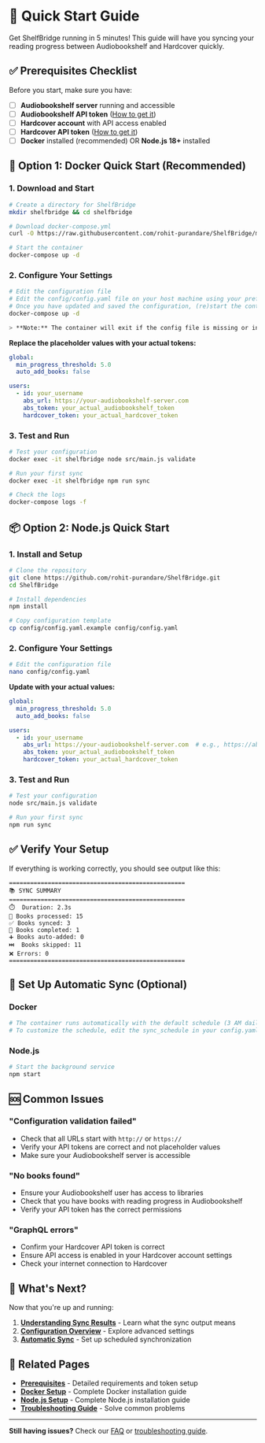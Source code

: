 # 🚀 Quick Start Guide

Get ShelfBridge running in 5 minutes! This guide will have you syncing your reading progress between Audiobookshelf and Hardcover quickly.

## ✅ Prerequisites Checklist

Before you start, make sure you have:

- [ ] **Audiobookshelf server** running and accessible
- [ ] **Audiobookshelf API token** ([How to get it](Prerequisites.md#audiobookshelf-api-token))
- [ ] **Hardcover account** with API access enabled
- [ ] **Hardcover API token** ([How to get it](Prerequisites.md#hardcover-api-token))
- [ ] **Docker** installed (recommended) OR **Node.js 18+** installed

## 🐳 Option 1: Docker Quick Start (Recommended)

### 1. Download and Start
```bash
# Create a directory for ShelfBridge
mkdir shelfbridge && cd shelfbridge

# Download docker-compose.yml
curl -O https://raw.githubusercontent.com/rohit-purandare/ShelfBridge/main/docker-compose.yml

# Start the container
docker-compose up -d
```

### 2. Configure Your Settings
```bash
# Edit the configuration file
# Edit the config/config.yaml file on your host machine using your preferred text editor (e.g., VS Code, nano, vim, Notepad).
# Once you have updated and saved the configuration, (re)start the container:
docker-compose up -d

> **Note:** The container will exit if the config file is missing or invalid. Always edit the config file on your host, not inside the container.
```

**Replace the placeholder values with your actual tokens:**
```yaml
global:
  min_progress_threshold: 5.0
  auto_add_books: false

users:
  - id: your_username
    abs_url: https://your-audiobookshelf-server.com
    abs_token: your_actual_audiobookshelf_token
    hardcover_token: your_actual_hardcover_token
```

### 3. Test and Run
```bash
# Test your configuration
docker exec -it shelfbridge node src/main.js validate

# Run your first sync
docker exec -it shelfbridge npm run sync

# Check the logs
docker-compose logs -f
```

## 📦 Option 2: Node.js Quick Start

### 1. Install and Setup
```bash
# Clone the repository
git clone https://github.com/rohit-purandare/ShelfBridge.git
cd ShelfBridge

# Install dependencies
npm install

# Copy configuration template
cp config/config.yaml.example config/config.yaml
```

### 2. Configure Your Settings
```bash
# Edit the configuration file
nano config/config.yaml
```

**Update with your actual values:**
```yaml
global:
  min_progress_threshold: 5.0
  auto_add_books: false

users:
  - id: your_username
    abs_url: https://your-audiobookshelf-server.com  # e.g., https://abs.mydomain.com
    abs_token: your_actual_audiobookshelf_token
    hardcover_token: your_actual_hardcover_token
```

### 3. Test and Run
```bash
# Test your configuration
node src/main.js validate

# Run your first sync
npm run sync
```

## ✅ Verify Your Setup

If everything is working correctly, you should see output like this:

```
==================================================
📚 SYNC SUMMARY
==================================================
⏱️  Duration: 2.3s
📖 Books processed: 15
✅ Books synced: 3
🎯 Books completed: 1
➕ Books auto-added: 0
⏭️  Books skipped: 11
❌ Errors: 0
==================================================
```

## 🔄 Set Up Automatic Sync (Optional)

### Docker
```bash
# The container runs automatically with the default schedule (3 AM daily)
# To customize the schedule, edit the sync_schedule in your config.yaml
```

### Node.js
```bash
# Start the background service
npm start
```

## 🆘 Common Issues

### "Configuration validation failed"
- Check that all URLs start with `http://` or `https://`
- Verify your API tokens are correct and not placeholder values
- Make sure your Audiobookshelf server is accessible

### "No books found"
- Ensure your Audiobookshelf user has access to libraries
- Check that you have books with reading progress in Audiobookshelf
- Verify your API token has the correct permissions

### "GraphQL errors"
- Confirm your Hardcover API token is correct
- Ensure API access is enabled in your Hardcover account settings
- Check your internet connection to Hardcover

## 🎯 What's Next?

Now that you're up and running:

1. **[Understanding Sync Results](Understanding-Sync-Results.md)** - Learn what the sync output means
2. **[Configuration Overview](../admin/Configuration-Overview.md)** - Explore advanced settings
3. **[Automatic Sync](Automatic-Sync.md)** - Set up scheduled synchronization

## 🔗 Related Pages

- **[Prerequisites](Prerequisites.md)** - Detailed requirements and token setup
- **[Docker Setup](Docker-Setup.md)** - Complete Docker installation guide
- **[Node.js Setup](Node-Setup.md)** - Complete Node.js installation guide
- **[Troubleshooting Guide](../troubleshooting/Troubleshooting-Guide.md)** - Solve common problems

---

**Still having issues?** Check our [FAQ](../troubleshooting/FAQ.md) or [troubleshooting guide](../troubleshooting/Troubleshooting-Guide.md). 